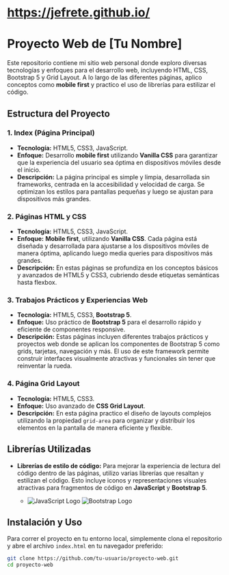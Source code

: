 # https://jefrete.github.io/

# Proyecto Web de [Tu Nombre]

Este repositorio contiene mi sitio web personal donde exploro diversas tecnologías y enfoques para el desarrollo web, incluyendo HTML, CSS, Bootstrap 5 y Grid Layout. A lo largo de las diferentes páginas, aplico conceptos como **mobile first** y practico el uso de librerías para estilizar el código.

## Estructura del Proyecto

### 1. **Index (Página Principal)**
- **Tecnología:** HTML5, CSS3, JavaScript.
- **Enfoque:** Desarrollo **mobile first** utilizando **Vanilla CSS** para garantizar que la experiencia del usuario sea óptima en dispositivos móviles desde el inicio.
- **Descripción:** La página principal es simple y limpia, desarrollada sin frameworks, centrada en la accesibilidad y velocidad de carga. Se optimizan los estilos para pantallas pequeñas y luego se ajustan para dispositivos más grandes.

### 2. **Páginas HTML y CSS**
- **Tecnología:** HTML5, CSS3, JavaScript.
- **Enfoque:** **Mobile first**, utilizando **Vanilla CSS**. Cada página está diseñada y desarrollada para ajustarse a los dispositivos móviles de manera óptima, aplicando luego media queries para dispositivos más grandes.
- **Descripción:** En estas páginas se profundiza en los conceptos básicos y avanzados de HTML5 y CSS3, cubriendo desde etiquetas semánticas hasta flexbox.

### 3. **Trabajos Prácticos y Experiencias Web**
- **Tecnología:** HTML5, CSS3, **Bootstrap 5**.
- **Enfoque:** Uso práctico de **Bootstrap 5** para el desarrollo rápido y eficiente de componentes responsive.
- **Descripción:** Estas páginas incluyen diferentes trabajos prácticos y proyectos web donde se aplican los componentes de Bootstrap 5 como grids, tarjetas, navegación y más. El uso de este framework permite construir interfaces visualmente atractivas y funcionales sin tener que reinventar la rueda.

### 4. **Página Grid Layout**
- **Tecnología:** HTML5, CSS3.
- **Enfoque:** Uso avanzado de **CSS Grid Layout**.
- **Descripción:** En esta página practico el diseño de layouts complejos utilizando la propiedad `grid-area` para organizar y distribuir los elementos en la pantalla de manera eficiente y flexible.

## Librerías Utilizadas

- **Librerías de estilo de código:** Para mejorar la experiencia de lectura del código dentro de las páginas, utilizo varias librerías que resaltan y estilizan el código. Esto incluye iconos y representaciones visuales atractivas para fragmentos de código en **JavaScript** y **Bootstrap 5**.

  - ![JavaScript Logo](https://img.icons8.com/color/48/000000/javascript.png) ![Bootstrap Logo](https://img.icons8.com/color/48/000000/bootstrap.png)

## Instalación y Uso

Para correr el proyecto en tu entorno local, simplemente clona el repositorio y abre el archivo `index.html` en tu navegador preferido:

```bash
git clone https://github.com/tu-usuario/proyecto-web.git
cd proyecto-web
